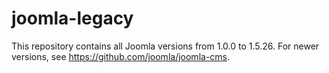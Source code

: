 # joomla-legacy

This repository contains all Joomla versions from 1.0.0 to 1.5.26.
For newer versions, see https://github.com/joomla/joomla-cms.
